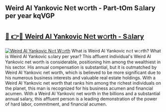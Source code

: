 ## Weird Al Yankovic N𝚎t w𝚘rth - Part-tOm S𝚊lary per year kqVGP

# <h2><a href="http://gc15doe.nevu.top/?p=Weird+Al+Yankovic">🔗 👉🔴 Weird Al Yankovic N𝚎t w𝚘rth - S𝚊lary</a></h2>

[![Weird Al Yankovic N𝚎t W𝚘rth](https://i.imgur.com/Oavwk0R.jpeg)](http://gc15doe.nevu.top/?p=Weird+Al+Yankovic)
What is Weird Al Yankovic n𝚎t w𝚘rth? What is Weird Al Yankovic s𝚊lary per year?
This affluent individual's Weird Al Yankovic net worth is considerable, positioning him among the wealthiest in his sector. His annual compensation is substantial, but it is outmatched by Weird Al Yankovic net worth, which is believed to be more significant due to his numerous business interests and valuable real estate holdings. With a Weird Al Yankovic net worth that ranks him among the richest individuals on the planet, this man is recognized for his business acumen and financial acumen. With a Weird Al Yankovic net worth in the billions and a substantial annual salary, this affluent person is a leading demonstration of the power of hard labor, commitment, and financial acumen.
